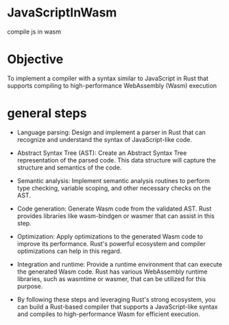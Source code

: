 # JavaScriptInWasm
compile js in wasm 
# Objective
To implement a compiler with a syntax similar to JavaScript in Rust that supports compiling to high-performance WebAssembly (Wasm) execution

# general steps

* Language parsing: Design and implement a parser in Rust that can recognize and understand the syntax of JavaScript-like code.

* Abstract Syntax Tree (AST): Create an Abstract Syntax Tree representation of the parsed code. This data structure will capture the structure and semantics of the code.

* Semantic analysis: Implement semantic analysis routines to perform type checking, variable scoping, and other necessary checks on the AST.

* Code generation: Generate Wasm code from the validated AST. Rust provides libraries like wasm-bindgen or wasmer that can assist in this step.

* Optimization: Apply optimizations to the generated Wasm code to improve its performance. Rust's powerful ecosystem and compiler optimizations can help in this regard.

* Integration and runtime: Provide a runtime environment that can execute the generated Wasm code. Rust has various WebAssembly runtime libraries, such as wasmtime or wasmer, that can be utilized for this purpose.

*  By following these steps and leveraging Rust's strong ecosystem, you can build a Rust-based compiler that supports a JavaScript-like syntax and compiles to high-performance Wasm for efficient execution.
